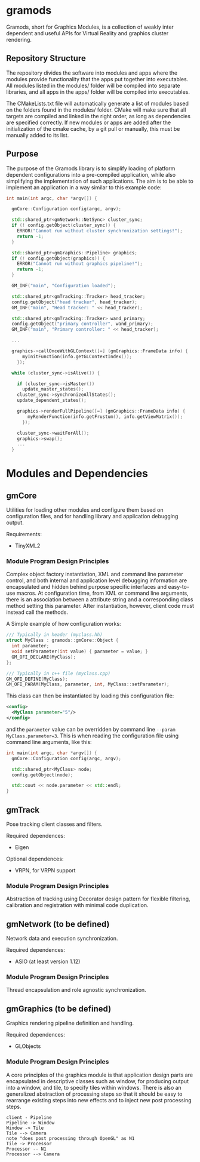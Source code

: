 # gramods

Gramods, short for Graphics Modules, is a collection of weakly inter dependent and useful APIs for Virtual Reality and graphics cluster rendering.

## Repository Structure

The repository divides the software into modules and apps where the modules provide functionality that the apps put together into executables. All modules listed in the modules/ folder will be compiled into separate libraries, and all apps in the apps/ folder will be compiled into executables.

The CMakeLists.txt file will automatically generate a list of modules based on the folders found in the modules/ folder. CMake will make sure that all targets are compiled and linked in the right order, as long as dependencies are specified correctly. If new modules or apps are added after the initialization of the cmake cache, by a git pull or manually, this must be manually added to its list.

## Purpose

The purpose of the Gramods library is to simplify loading of platform dependent configurations into a pre-compiled application, while also simplifying the implementation of such applications. The aim is to be able to implement an application in a way similar to this example code:

```c++
int main(int argc, char *argv[]) {

  gmCore::Configuration config(argc, argv);

  std::shared_ptr<gmNetwork::NetSync> cluster_sync;
  if (! config.getObject(cluster_sync)) {
    ERROR("Cannot run without cluster synchronization settings!");
    return -1;
  }

  std::shared_ptr<gmGraphics::Pipeline> graphics;
  if (! config.getObject(graphics)) {
    ERROR("Cannot run without graphics pipeline!");
    return -1;
  }

  GM_INF("main", "Configuration loaded");

  std::shared_ptr<gmTracking::Tracker> head_tracker;
  config.getObject("head tracker", head_tracker);
  GM_INF("main", "Head tracker: " << head_tracker);

  std::shared_ptr<gmTracking::Tracker> wand_primary;
  config.getObject("primary controller", wand_primary);
  GM_INF("main", "Primary controller: " << head_tracker);

  ...

  graphics->callOnceWithGLContext([=] (gmGraphics::FrameData info) {
      myInitFunction(info.getGLContextIndex());
    });

  while (cluster_sync->isAlive()) {

    if (cluster_sync->isMaster())
      update_master_states();
    cluster_sync->synchronizeAllStates();
    update_dependent_states();

    graphics->renderFullPipeline([=] (gmGraphics::FrameData info) {
        myRenderFunction(info.getFrustum(), info.getViewMatrix());
      });

    cluster_sync->waitForAll();
    graphics->swap();
    ...
  }
```

# Modules and Dependencies

## gmCore

Utilities for loading other modules and configure them based on configuration files, and for handling library and application debugging output.

Requirements:
 - TinyXML2

### Module Program Design Principles

Complex object factory instantiation, XML and command line parameter control, and both internal and application level debugging information are encapsulated and hidden behind purpose specific interfaces and easy-to-use macros. At configuration time, from XML or command line arguments, there is an association between a attribute string and a corresponding class method setting this parameter. After instantiation, however, client code must instead call the methods.

A Simple example of how configuration works:

```c++
/// Typically in header (myclass.hh)
struct MyClass : gramods::gmCore::Object {
  int parameter;
  void setParameter(int value) { parameter = value; }
  GM_OFI_DECLARE(MyClass);
};

/// Typically in c++ file (myclass.cpp)
GM_OFI_DEFINE(MyClass);
GM_OFI_PARAM(MyClass, parameter, int, MyClass::setParameter);
```

This class can then be instantiated by loading this configuration file:

```xml
<config>
  <MyClass parameter="5"/>
</config>
```

and the `parameter` value can be overridden by command line `--param MyClass.parameter=3`. This is when reading the configuration file using command line arguments, like this:

```c++
int main(int argc, char *argv[]) {
  gmCore::Configuration config(argc, argv);

  std::shared_ptr<MyClass> node;
  config.getObject(node);

  std::cout << node.parameter << std::endl;
}
```

## gmTrack

Pose tracking client classes and filters.

Required dependences:
 - Eigen

Optional dependences:
 - VRPN, for VRPN support

### Module Program Design Principles

Abstraction of tracking using Decorator design pattern for flexible filtering, calibration and registration with minimal code duplication.

## gmNetwork (to be defined)

Network data and execution synchronization.

Required dependences:
 - ASIO (at least version 1.12)

### Module Program Design Principles

Thread encapsulation and role agnostic synchronization.

## gmGraphics (to be defined)

Graphics rendering pipeline definition and handling.

Required dependences:
 - GLObjects

### Module Program Design Principles

A core principles of the graphics module is that application design parts are encapsulated in descriptive classes such as window, for producing output into a window, and tile, to specify tiles within windows. There is also an generalized abstraction of processing steps so that it should be easy to rearrange existing steps into new effects and to inject new post processing steps.

```plantuml
client - Pipeline
Pipeline -> Window
Window -> Tile
Tile --> Camera
note "does post processing through OpenGL" as N1
Tile -> Processor
Processor -- N1
Processor --> Camera
```
